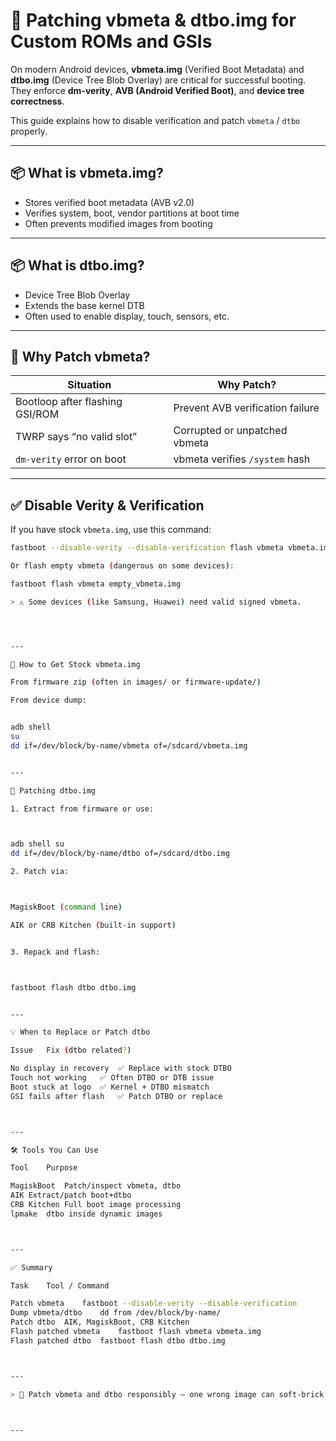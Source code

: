 # 🧷 Patching vbmeta & dtbo.img for Custom ROMs and GSIs

On modern Android devices, **vbmeta.img** (Verified Boot Metadata) and **dtbo.img** (Device Tree Blob Overlay) are critical for successful booting.  
They enforce **dm-verity**, **AVB (Android Verified Boot)**, and **device tree correctness**.

This guide explains how to disable verification and patch `vbmeta` / `dtbo` properly.

---

## 📦 What is vbmeta.img?

- Stores verified boot metadata (AVB v2.0)
- Verifies system, boot, vendor partitions at boot time
- Often prevents modified images from booting

---

## 📦 What is dtbo.img?

- Device Tree Blob Overlay
- Extends the base kernel DTB
- Often used to enable display, touch, sensors, etc.

---

## 🔧 Why Patch vbmeta?

| Situation                         | Why Patch?                      |
|----------------------------------|---------------------------------|
| Bootloop after flashing GSI/ROM  | Prevent AVB verification failure |
| TWRP says “no valid slot”        | Corrupted or unpatched vbmeta   |
| `dm-verity` error on boot        | vbmeta verifies `/system` hash  |

---

## ✅ Disable Verity & Verification

If you have stock `vbmeta.img`, use this command:
```bash
fastboot --disable-verity --disable-verification flash vbmeta vbmeta.img

Or flash empty vbmeta (dangerous on some devices):

fastboot flash vbmeta empty_vbmeta.img

> ⚠️ Some devices (like Samsung, Huawei) need valid signed vbmeta.




---

🧪 How to Get Stock vbmeta.img

From firmware zip (often in images/ or firmware-update/)

From device dump:


adb shell
su
dd if=/dev/block/by-name/vbmeta of=/sdcard/vbmeta.img


---

🔧 Patching dtbo.img

1. Extract from firmware or use:



adb shell su
dd if=/dev/block/by-name/dtbo of=/sdcard/dtbo.img

2. Patch via:



MagiskBoot (command line)

AIK or CRB Kitchen (built-in support)


3. Repack and flash:



fastboot flash dtbo dtbo.img


---

💡 When to Replace or Patch dtbo

Issue	Fix (dtbo related?)

No display in recovery	✅ Replace with stock DTBO
Touch not working	✅ Often DTBO or DTB issue
Boot stuck at logo	✅ Kernel + DTBO mismatch
GSI fails after flash	✅ Patch DTBO or replace



---

🛠 Tools You Can Use

Tool	Purpose

MagiskBoot	Patch/inspect vbmeta, dtbo
AIK	Extract/patch boot+dtbo
CRB Kitchen	Full boot image processing
lpmake	dtbo inside dynamic images



---

✅ Summary

Task	Tool / Command

Patch vbmeta	fastboot --disable-verity --disable-verification
Dump vbmeta/dtbo	dd from /dev/block/by-name/
Patch dtbo	AIK, MagiskBoot, CRB Kitchen
Flash patched vbmeta	fastboot flash vbmeta vbmeta.img
Flash patched dtbo	fastboot flash dtbo dtbo.img



---

> 🔐 Patch vbmeta and dtbo responsibly — one wrong image can soft-brick your phone. Always keep backups of stock images before testing custom ROMs.



---
